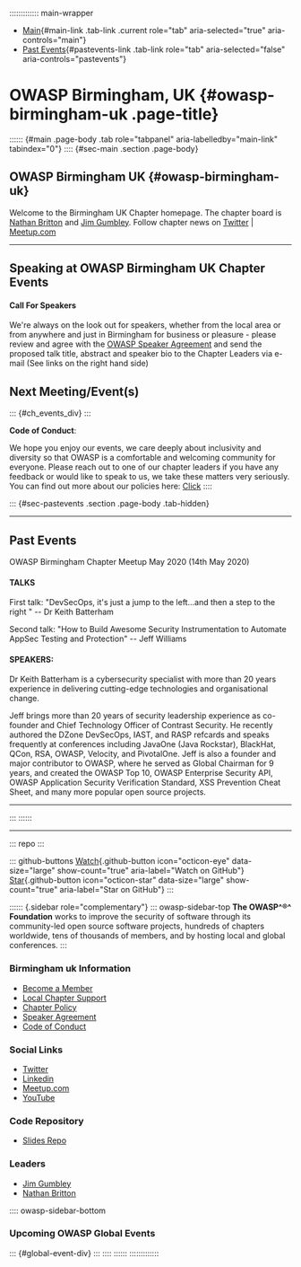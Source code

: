 ::::::::::::: main-wrapper
- [Main](#div-main){#main-link .tab-link .current role="tab"
  aria-selected="true" aria-controls="main"}
- [Past Events](#div-pastevents){#pastevents-link .tab-link role="tab"
  aria-selected="false" aria-controls="pastevents"}

# OWASP Birmingham, UK {#owasp-birmingham-uk .page-title}

:::::: {#main .page-body .tab role="tabpanel" aria-labelledby="main-link" tabindex="0"}
:::: {#sec-main .section .page-body}
## OWASP Birmingham UK {#owasp-birmingham-uk}

Welcome to the Birmingham UK Chapter homepage. The chapter board is
[Nathan
Britton](../cdn-cgi/l/email-protection.html#afc1cedbc7cec181cdddc6dbdbc0c1efc0d8cedcdf81c0ddc8)
and [Jim
Gumbley](../cdn-cgi/l/email-protection.html#deb4b7b3f0b9abb3bcb2bba79eb1a9bfadaef0b1acb9).
Follow chapter news on [Twitter](https://twitter.com/OWASPBirmingham) \|
[Meetup.com](https://www.meetup.com/meetup-group-OWASP-Birmingham)

------------------------------------------------------------------------

## Speaking at OWASP Birmingham UK Chapter Events

#### Call For Speakers

We're always on the look out for speakers, whether from the local area
or from anywhere and just in Birmingham for business or pleasure -
please review and agree with the [OWASP Speaker
Agreement](../www-policy/index.html) and send the proposed talk title,
abstract and speaker bio to the Chapter Leaders via e-mail (See links on
the right hand side)

## Next Meeting/Event(s)

::: {#ch_events_div}
:::

**Code of Conduct**:

We hope you enjoy our events, we care deeply about inclusivity and
diversity so that OWASP is a comfortable and welcoming community for
everyone. Please reach out to one of our chapter leaders if you have any
feedback or would like to speak to us, we take these matters very
seriously. You can find out more about our policies here:
[Click](../www-policy/index.html)
::::

::: {#sec-pastevents .section .page-body .tab-hidden}

------------------------------------------------------------------------

## Past Events

OWASP Birmingham Chapter Meetup May 2020 (14th May 2020)

#### TALKS

First talk: "DevSecOps, it's just a jump to the left...and then a step
to the right " -- Dr Keith Batterham

Second talk: "How to Build Awesome Security Instrumentation to Automate
AppSec Testing and Protection" -- Jeff Williams

#### SPEAKERS:

Dr Keith Batterham is a cybersecurity specialist with more than 20 years
experience in delivering cutting-edge technologies and organisational
change.

Jeff brings more than 20 years of security leadership experience as
co-founder and Chief Technology Officer of Contrast Security. He
recently authored the DZone DevSecOps, IAST, and RASP refcards and
speaks frequently at conferences including JavaOne (Java Rockstar),
BlackHat, QCon, RSA, OWASP, Velocity, and PivotalOne. Jeff is also a
founder and major contributor to OWASP, where he served as Global
Chairman for 9 years, and created the OWASP Top 10, OWASP Enterprise
Security API, OWASP Application Security Verification Standard, XSS
Prevention Cheat Sheet, and many more popular open source projects.

------------------------------------------------------------------------
:::
::::::

------------------------------------------------------------------------

::: repo
:::

::: github-buttons
[Watch](https://github.com/owasp/www-chapter-birmingham-uk/subscription){.github-button
icon="octicon-eye" data-size="large" show-count="true"
aria-label="Watch on GitHub"}
[Star](https://github.com/owasp/www-chapter-birmingham-uk){.github-button
icon="octicon-star" data-size="large" show-count="true"
aria-label="Star on GitHub"}
:::

:::::: {.sidebar role="complementary"}
::: owasp-sidebar-top
**The OWASP^®^ Foundation** works to improve the security of software
through its community-led open source software projects, hundreds of
chapters worldwide, tens of thousands of members, and by hosting local
and global conferences.
:::

### Birmingham uk Information

- [Become a Member](https://www.owasp.org/index.php/Membership)
- [Local Chapter
  Support](https://www.owasp.org/index.php/Local_Chapter_Supporter)
- [Chapter Policy](../www-policy/index.html)
- [Speaker Agreement](../www-policy/index.html)
- [Code of Conduct](../www-policy/index.html)

### Social Links

- [Twitter](https://twitter.com/OWASPBirmingham)
- [Linkedin](https://www.linkedin.com/groups/13735213/)
- [Meetup.com](https://www.meetup.com/meetup-group-OWASP-Birmingham/)
- [YouTube](https://www.youtube.com/channel/UCY1-o8cZCNgaMxEoILYYSHA)

### Code Repository

- [Slides
  Repo](https://github.com/OWASP/www-chapter-birmingham-uk/tree/master/assets/slides)

### Leaders

- [Jim
  Gumbley](../cdn-cgi/l/email-protection.html#19737074377e6c747b757c6059766e786a6937766b7e)
- [Nathan
  Britton](../cdn-cgi/l/email-protection.html#cba5aabfa3aaa5e5a9b9a2bfbfa4a58ba4bcaab8bbe5a4b9ac)

:::: owasp-sidebar-bottom
### Upcoming OWASP Global Events

::: {#global-event-div}
:::
::::
::::::
:::::::::::::
